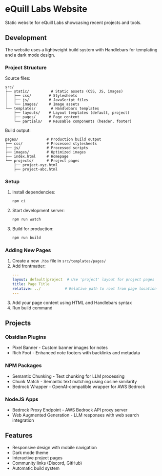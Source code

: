# eQuill Labs Website

Static website for eQuill Labs showcasing recent projects and tools.

## Development

The website uses a lightweight build system with Handlebars for templating and a dark mode design.

### Project Structure

Source files:
```
src/
├── static/          # Static assets (CSS, JS, images)
│   ├── css/        # Stylesheets
│   ├── js/         # JavaScript files
│   └── images/     # Image assets
└── templates/       # Handlebars templates
    ├── layouts/    # Layout templates (default, project)
    ├── pages/      # Page content
    └── partials/   # Reusable components (header, footer)
```

Build output:
```
pages/             # Production build output
├── css/           # Processed stylesheets
├── js/            # Processed scripts
├── images/        # Optimized images
├── index.html     # Homepage
└── projects/      # Project pages
    ├── project-xyz.html
    ├── project-abc.html
```

### Setup

1. Install dependencies:
   ```bash
   npm ci
   ```

2. Start development server:
   ```bash
   npm run watch
   ```

3. Build for production:
   ```bash
   npm run build
   ```

### Adding New Pages

1. Create a new `.hbs` file in `src/templates/pages/`
2. Add frontmatter:
   ```yaml
   ---
   layout: default|project  # Use 'project' layout for project pages
   title: Page Title
   relative: ../           # Relative path to root from page location
   ---
   ```
3. Add your page content using HTML and Handlebars syntax
4. Run build command

## Projects

### Obsidian Plugins
- Pixel Banner - Custom banner images for notes
- Rich Foot - Enhanced note footers with backlinks and metadata

### NPM Packages
- Semantic Chunking - Text chunking for LLM processing
- Chunk Match - Semantic text matching using cosine similarity
- Bedrock Wrapper - OpenAI-compatible wrapper for AWS Bedrock

### NodeJS Apps
- Bedrock Proxy Endpoint - AWS Bedrock API proxy server
- Web Augmented Generation - LLM responses with web search integration

## Features
- Responsive design with mobile navigation
- Dark mode theme
- Interactive project pages
- Community links (Discord, GitHub)
- Automatic build system

